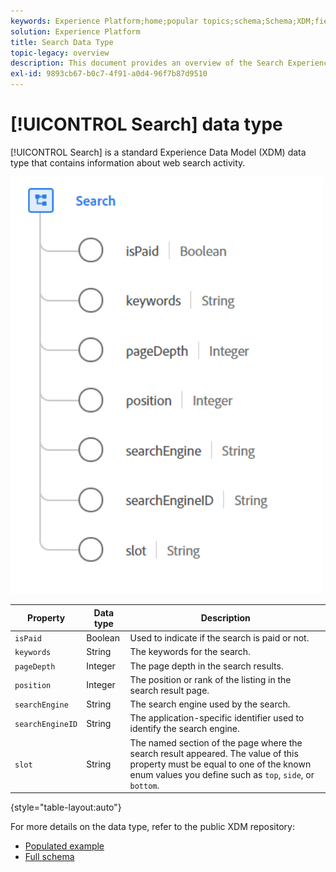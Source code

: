 ```yaml
---
keywords: Experience Platform;home;popular topics;schema;Schema;XDM;fields;schemas;Schemas;search;datatype;data-type;data type;
solution: Experience Platform
title: Search Data Type
topic-legacy: overview
description: This document provides an overview of the Search Experience Data Model (XDM) data type.
exl-id: 9893cb67-b0c7-4f91-a0d4-96f7b87d9510
---
```

# [!UICONTROL Search] data type

[!UICONTROL Search] is a standard Experience Data Model (XDM) data type that contains information about web search activity.

<img src='../images/data-types/search.PNG' width=500 /><br />

| Property | Data type | Description |
| --- | --- | --- |
| `isPaid` | Boolean | Used to indicate if the search is paid or not. |
| `keywords` | String | The keywords for the search. |
| `pageDepth` | Integer | The page depth in the search results. |
| `position` | Integer | The position or rank of the listing in the search result page. |
| `searchEngine` | String | The search engine used by the search. |
| `searchEngineID` | String | The application-specific identifier used to identify the search engine. |
| `slot` | String | The named section of the page where the search result appeared. The value of this property must be equal to one of the known enum values you define such as `top`, `side`, or `bottom`. |

{style="table-layout:auto"}

For more details on the data type, refer to the public XDM repository:

* [Populated example](https://github.com/adobe/xdm/blob/master/components/datatypes/search.example.1.json)
* [Full schema](https://github.com/adobe/xdm/blob/master/components/datatypes/search.schema.json)
